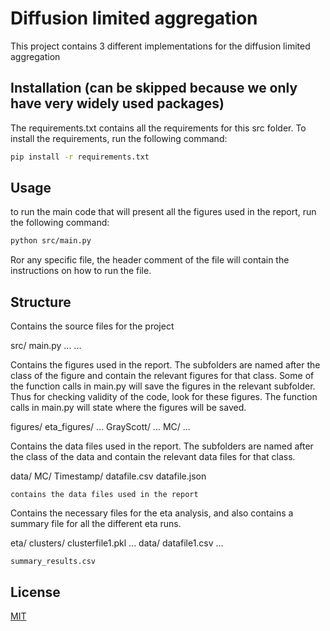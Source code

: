 # Diffusion limited aggregation

This project contains 3 different implementations for the diffusion limited
aggregation

## Installation (can be skipped because we only have very widely used packages)

The requirements.txt contains all the requirements for this src folder. To
install the requirements, run the following command:

```bash
pip install -r requirements.txt
```

## Usage

to run the main code that will present all the figures used in the report,
run the following command:

```bash
python src/main.py
```

Ror any specific file, the header comment of the file will contain the
instructions on how to run the file.

## Structure

Contains the source files for the project

src/
    main.py
    ...
    ...


Contains the figures used in the report. The subfolders are named after the
class of the figure and contain the relevant figures for that class. Some of
the function calls in main.py will save the figures in the relevant subfolder.
Thus for checking validity of the code, look for these figures. The function
calls in main.py will state where the figures will be saved.

figures/
    eta_figures/
        ...
    GrayScott/
        ...
    MC/
        ...


Contains the data files used in the report. The subfolders are named after the
class of the data and contain the relevant data files for that class.

data/
    MC/
        Timestamp/
            datafile.csv
            datafile.json

    contains the data files used in the report


Contains the necessary files for the eta analysis, and also contains a summary
file for all the different eta runs.

eta/
    clusters/
        clusterfile1.pkl
        ...
    data/
        datafile1.csv
        ...

    summary_results.csv


## License

[MIT](https://choosealicense.com/licenses/mit/)